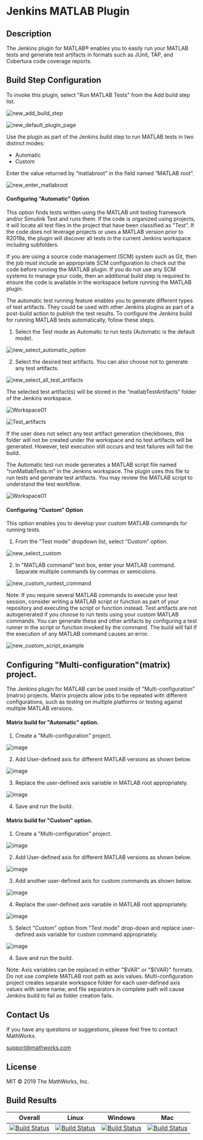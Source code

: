 # Jenkins MATLAB Plugin

## Description
The Jenkins plugin for MATLAB&reg; enables you to easily run your MATLAB tests and generate test artifacts in formats such as JUnit, TAP, and Cobertura code coverage reports. 
## Build Step Configuration
To invoke this plugin, select "Run MATLAB Tests" from the Add build step list.

  ![new_add_build_step](https://user-images.githubusercontent.com/47204011/55624172-be54a100-57c2-11e9-9596-52d3a60ee467.png)
  
  ![new_default_plugin_page](https://user-images.githubusercontent.com/47204011/55624213-dcba9c80-57c2-11e9-85e6-abb6ae03534e.png)

Use the plugin as part of the Jenkins build step to run MATLAB tests in two distinct modes:
* Automatic
* Custom

Enter the value returned by “matlabroot” in the field named “MATLAB root”.

  ![new_enter_matlabroot](https://user-images.githubusercontent.com/47204011/55624374-45097e00-57c3-11e9-96e1-5fa0fc966767.png)
  
#### Configuring “Automatic” Option
This option finds tests written using the MATLAB unit testing framework and/or Simulink Test and runs them. If the code is organized using projects, it will locate all test files in the project that have been classified as "Test". If the code does not leverage projects or uses a MATLAB version prior to R2019a, the plugin will discover all tests in the current Jenkins workspace including subfolders. 

If you are using a source code management (SCM) system such as Git, then the job must include an appropriate SCM configuration to check out the code before running the MATLAB plugin. If you do not use any SCM systems to manage your code, then an additional build step is required to ensure the code is available in the workspace before running the MATLAB plugin.

The automatic test running feature enables you to generate different types of test artifacts. They could be used with other Jenkins plugins as part of a post-build action to publish the test results. To configure the Jenkins build for running MATLAB tests automatically, follow these steps.

1) Select the Test mode as Automatic to run tests (Automatic is the default mode).
  
  ![new_select_automatic_option](https://user-images.githubusercontent.com/47204011/55624469-a0d40700-57c3-11e9-8811-32892ccbe673.png)
  
2) Select the desired test artifacts. You can also choose not to generate any test artifacts.

  ![new_select_all_test_artifacts](https://user-images.githubusercontent.com/47204011/55624765-7f274f80-57c4-11e9-8a15-ebdef19ebd3d.png)

  The selected test artifact(s) will be stored in the “matlabTestArtifacts” folder of the Jenkins workspace.

  ![Workspace01](https://user-images.githubusercontent.com/47204011/55470859-1e621080-5626-11e9-98f2-044144272643.JPG)
  
  ![Test_artifacts](https://user-images.githubusercontent.com/47204011/55470863-21f59780-5626-11e9-9765-4d79a6fd4061.JPG)
  
  If the user does not select any test artifact generation checkboxes, this folder will not be created under the workspace and no test artifacts will be generated. However, test execution still occurs and test failures will fail the build. 

  The Automatic test run mode generates a MATLAB script file named “runMatlabTests.m” in the Jenkins workspace. The plugin uses this file to run tests and generate test artifacts. You may review the MATLAB script to understand the test workflow.

  ![Workspace01](https://user-images.githubusercontent.com/47204011/55470859-1e621080-5626-11e9-98f2-044144272643.JPG)


#### Configuring “Custom” Option
This option enables you to develop your custom MATLAB commands for running tests.

1) From the "Test mode" dropdown list, select “Custom” option.

  ![new_select_custom](https://user-images.githubusercontent.com/47204011/55624858-d0cfda00-57c4-11e9-8366-45edbc9ba83f.png)

2) In "MATLAB command” text box, enter your MATLAB command. Separate multiple commands by commas or semicolons.

  ![new_custom_runtest_command](https://user-images.githubusercontent.com/47204011/55624949-096fb380-57c5-11e9-8711-98baf91816c0.png)

  Note: If you require several MATLAB commands to execute your test session, consider writing a MATLAB script or function as part of your repository and executing the script or function instead. Test artifacts are not autogenerated if you choose to run tests using your custom MATLAB commands. You can generate these and other artifacts by configuring a test runner in the script or function invoked by the command. The build will fail if the execution of any MATLAB command causes an error.

  ![new_custom_script_example](https://user-images.githubusercontent.com/47204011/55625021-32904400-57c5-11e9-86b7-478b930796c0.png)

## Configuring "Multi-configuration"(matrix) project.
The Jenkins plugin for MATLAB can be used inside of "Multi-configuration" (matrix) projects. Matrix projects allow jobs to be repeated with different configurations, such as testing on multiple platforms or testing against multiple MATLAB versions.

#### Matrix build for "Automatic" option.

1) Create a "Multi-configuration" project.

![image](https://user-images.githubusercontent.com/47204011/62458632-0e586a00-b79b-11e9-8611-3671adb8c289.png)

2) Add User-defined axis for different MATLAB versions as shown below.

![image](https://user-images.githubusercontent.com/47204011/62603081-c2c8cc00-b912-11e9-83a4-c5462f58f607.png)

3) Replace the user-defined axis variable in MATLAB root appropriately.

![image](https://user-images.githubusercontent.com/47204011/62459137-3c8a7980-b79c-11e9-9bee-305b4cabfd42.png)

4) Save and run the build.

#### Matrix build for "Custom" option.

1) Create a "Multi-configuration" project.

![image](https://user-images.githubusercontent.com/47204011/62458632-0e586a00-b79b-11e9-8611-3671adb8c289.png)

2) Add User-defined axis for different MATLAB versions as shown below.

![image](https://user-images.githubusercontent.com/47204011/62603081-c2c8cc00-b912-11e9-83a4-c5462f58f607.png)

3) Add another user-defined axis for custom commands as shown below.

![image](https://user-images.githubusercontent.com/47204011/62517774-b6c30880-b845-11e9-86a0-8344a281fb27.png)

4) Replace the user-defined axis variable in MATLAB root appropriately.

![image](https://user-images.githubusercontent.com/47204011/62459137-3c8a7980-b79c-11e9-9bee-305b4cabfd42.png)

5) Select "Custom" option from "Test mode" drop-down and replace user-defined axis variable for custom command appropriately.

![image](https://user-images.githubusercontent.com/47204011/62518329-f3dbca80-b846-11e9-911f-82dfc3fcdd32.png)

4) Save and run the build.


Note: Axis variables can be replaced in either "$VAR" or "${VAR}" formats. Do not use complete MATLAB root path as axis values. Multi-configuration project creates separate workspace folder for each user-defined axis values with same name, and file separators in complete path will cause Jenkins build to fail as folder creation fails.

## Contact Us
If you have any questions or suggestions, please feel free to contact MathWorks.

support@mathworks.com

## License
MIT © 2019 The MathWorks, Inc.


## Build Results


| Overall  | Linux  | Windows  | Mac  |
|---|---|---|---|
| [![Build Status](https://dev.azure.com/iat-ci/jenkins-matlab-plugin/_apis/build/status/mathworks.jenkins-matlab-plugin?branchName=master)](https://dev.azure.com/iat-ci/jenkins-matlab-plugin/_build/latest?definitionId=6&branchName=master) |[![Build Status](https://dev.azure.com/iat-ci/jenkins-matlab-plugin/_apis/build/status/mathworks.jenkins-matlab-plugin?branchName=master&jobName=Job&configuration=linux)](https://dev.azure.com/iat-ci/jenkins-matlab-plugin/_build/latest?definitionId=6&branchName=master) |[![Build Status](https://dev.azure.com/iat-ci/jenkins-matlab-plugin/_apis/build/status/mathworks.jenkins-matlab-plugin?branchName=master&jobName=Job&configuration=windows)](https://dev.azure.com/iat-ci/jenkins-matlab-plugin/_build/latest?definitionId=6&branchName=master) |[![Build Status](https://dev.azure.com/iat-ci/jenkins-matlab-plugin/_apis/build/status/mathworks.jenkins-matlab-plugin?branchName=master&jobName=Job&configuration=mac)](https://dev.azure.com/iat-ci/jenkins-matlab-plugin/_build/latest?definitionId=6&branchName=master) |
